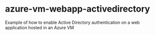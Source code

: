 # azure-vm-webapp-activedirectory
Example of how to enable Active Directory authentication on a web application hosted in an Azure VM
